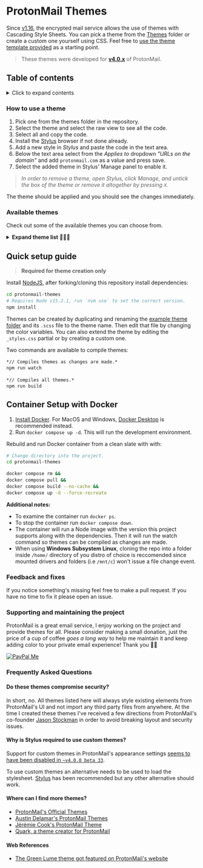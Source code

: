 # ProtonMail Themes
Since [v1.16](https://blog.protonmail.ch/protonmail-beta-v1-16-release-notes/), the encrypted mail service allows the use of themes with Cascading Style Sheets. You can pick a theme from the [Themes](themes/) folder or create a custom one yourself using CSS. Feel free to [use the theme template provided](templates/theme_example) as a starting point.

> These themes were developed for **[v4.0.x](https://github.com/csalmeida/protonmail-themes/releases)** of ProtonMail.

## Table of contents

<details>
<summary>Click to expand contents</summary>

- [How to use a theme](#how-to-use-a-theme)
- [Available themes](#available-themes)
  - [Do these themes compromise security?](#do-these-themes-compromise-security)
- [Quick setup guide](#quick-setup-guide)
- [Feedback and fixes](#feedback-and-fixes)
- [Supporting and maintaining the project](#supporting-and-maintaining-the-project)
- [Frequently Asked Questions](#frequently-asked-questions)
- [Where can I find more themes?](#where-can-i-find-more-themes)
- [Web References](#web-references)

#### Documentation 📖

- [Documentation](#documentation)
  - [Quick Setup Guide](docs/README.md#quick-setup-guide)
  - [Creating a theme](docs/README.md#creating-a-theme)
  - [Themes](docs/README.md#themes)
  - [Templates](docs/README.md#templates)
  - [Theme Compilation](docs/README.md#theme-compilation)
  - [Contributing](docs/README.md#contributing)
  - [Is there something missing?](docs/README.md#is-there-something-missing)
- [Project's README](../README.md)
- [Theme Template Guide](./theme-template-guide.md)
- [Theme Versioning](./theme-versioning.md)
</details>


### How to use a theme
1. Pick one from the themes folder in the repository.
1. Select the theme and select the raw view to see all the code.
1. Select all and copy the code.
1. Install the [Stylus](https://github.com/openstyles/stylus#releases) browser if not done already.
1. Add a new style in *Stylus* and paste the code in the text area.
1. Below the text area select from the *Applies to* dropdown *"URLs on the domain"* and add `protonmail.com` as a value and press save.
1. Select the added theme in Stylus' Manage panel to enable it.

> *In order to remove a theme, open Stylus, click Manage, and untick the box of the theme or remove it altogether by pressing `X`.*

The theme should be applied and you should see the changes immediately.

### Available themes
Check out some of the available themes you can choose from.

<details>
<summary><b>Expand theme list</b> 👩🏻‍🎨</summary>

#### [Green Lume](themes/green_lume)

![Screenshot of Green Lume theme.](screenshots/green_lume.png)

#### [Vitamin C](themes/vitamin_c)

![Screenshot of Vitamin C theme.](screenshots/vitamin_c.png)

#### [Dark Bubble Gum](themes/dark_bubble_gum)

![Screenshot of Dark Bubble Gum theme.](screenshots/dark_bubble_gum.png)


#### [Blue and Orange](themes/blue_and_orange)

![Screenshot of Blue and Orange theme.](screenshots/blue_and_orange.png)

#### [Ochin](themes/ochin)

![Screenshot of Ochin theme.](screenshots/ochin.png)

#### [Dracula](themes/dracula)

![Screenshot of Dracula theme.](screenshots/dracula.png)

#### [Monokai](themes/monokai)

![Screenshot of Monokai theme.](screenshots/monokai.png)

#### [Deutera One](themes/deutera_one)

![Screenshot of Deutera One theme.](screenshots/deutera_one.png)

#### [Gruvbox](themes/gruvbox)

![Screenshot of Gruvbox theme.](screenshots/gruvbox.png)


### [Nord](themes/nord)

![Screenshot of Nord theme.](screenshots/nord.png)

</details>

## Quick setup guide

> **Required for theme creation only**

Install [NodeJS](https://nodejs.org/en/), after forking/cloning this repository install dependencies:

```bash
cd protonmail-themes
# Requires Node v15.2.1, run `nvm use` to set the correct version. 
npm install
```

Themes can be created by duplicating and renaming the [example theme folder](templates/theme_example) and its `.scss` file to the theme name. Then edit that file by changing the color variables. You can also extend the theme by editing the `_styles.css` partial or by creating a custom one.

Two commands are available to compile themes:
```
*// Compiles themes as changes are made.*
npm run watch

*// Compiles all themes.*
npm run build
```

## Container Setup with Docker

1. [Install Docker](https://docs.docker.com/engine/install/). For MacOS and Windows, [Docker Desktop](https://docs.docker.com/engine/install/#desktop) is recommended instead.
1. Run `docker compose up -d`. This will run the development environment.

Rebuild and run Docker container from a clean slate with with:

```bash
# Change directory into the project.
cd protonmail-themes
```

```bash
docker compose rm &&
docker compose pull &&
docker compose build --no-cache &&
docker compose up -d --force-recreate
```

**Additional notes:**

- To examine the container run `docker ps`.
- To stop the container run `docker compose down`.
- The container will run a Node image with the version this project supports along with the dependencies. Then it will run the watch command so themes can be compiled as changes are made.
- When using **Windows Subsystem Linux**, cloning the repo into a folder inside `/home/` directory of you distro of choice is reccomended since mounted drivers and folders (i.e `/mnt/c`) won't issue a file change event.

### Feedback and fixes
If you notice something's missing feel free to make a pull request. If you have no time to fix it please open an issue.

### Supporting and maintaining the project
ProtonMail is a great email service, I enjoy working on the project and provide themes for all. Please consider making a small donation, just the price of a cup of coffee *goes a long way* to help me maintain it and keep adding color to your private email experience! Thank you 🙇🏻

<a href='https://www.paypal.me/csalmeida/5'>
<img src='https://getflywheel.com/wp-content/uploads/2015/10/paypal-donate-button-large.png' alt='PayPal Me' width='160' />
</a>

### Frequently Asked Questions

#### Do these themes compromise security?
In short, no. All themes listed here will always style existing elements from ProtonMail's UI and not import any third party files from anywhere.
At the time I created these themes I've received a few directions from ProtonMail's co-founder [Jason Stockman](https://twitter.com/jasonstockman) in order to avoid breaking layout and security issues.
#### Why is Stylus required to use custom themes?

Support for custom themes in ProtonMail's appearance settings [seems to have been disabled in `~v4.0.0 beta 33`](https://www.reddit.com/r/ProtonMail/comments/j2l1im/protonmail_beta_41_removes_ability_to_use_and/g767k97/?context=3).

To use custom themes an alternative needs to be used to load the stylesheet. [Stylus](https://github.com/openstyles/stylus#releases) has been recommended but any other alternative should work.

#### Where can I find more themes?
* [ProtonMail's Official Themes](http://protonmail.tumblr.com/)
* [Austin Delamar's ProtonMail Themes](https://github.com/amdelamar/pm-theme)
* [Jérémie Cook's ProtonMail Theme](https://github.com/jeremiecook/protonmail-theme)
* [Quark, a theme creator for ProtonMail](https://github.com/csalmeida/quark)

#### Web References
* [The Green Lume theme got featured on ProtonMail's website](https://protonmail.com/blog/protonmail-themes/)

